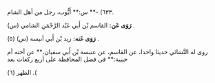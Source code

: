 ٦٣٣) -** س:** أَيُّوب، رجل من أهل الشام.

**رَوَى عَن:** القاسم بْن أَبي عَبْد الرَّحْمَنِ الشامي (س) .

**رَوَى عَنه:** زيد بْن أَبي أنيسة (س) (٥) .

روى له النَّسَائي حديثا واحدا، عن القاسم، عن عنبسة بْن أَبي سفيان،** عن أخته أم حبيبة:** في فضل المحافظة على أربع ركعات بعد

الظهر (٦) .(